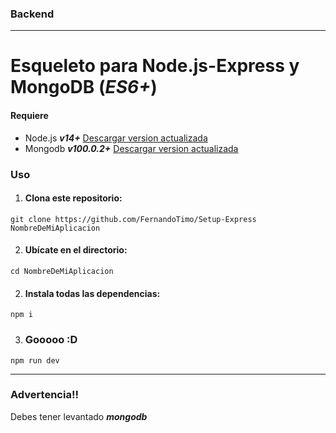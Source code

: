  ### **Backend**
___
 # Esqueleto para Node.js-Express y MongoDB (*ES6+*)
 
 #### Requiere
* Node.js ***v14+***          [Descargar version actualizada](https://nodejs.org/es/ "Descargar Node.js")
* Mongodb ***v100.0.2+***     [Descargar version actualizada](https://www.mongodb.com/try/download/database-tools "Descargar MongoDB")

### Uso

1. #### Clona este repositorio:

`git clone https://github.com/FernandoTimo/Setup-Express NombreDeMiAplicacion`

2. #### Ubícate en el directorio:

`cd NombreDeMiAplicacion`

2. #### Instala todas las dependencias:

`npm i`

3. ### Gooooo :D

`npm run dev`

-------
### Advertencia!!

Debes tener levantado ***mongodb***
